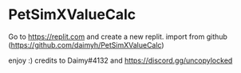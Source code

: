 # PetSimXValueCalc

Go to https://replit.com and create a new replit. import from github (https://github.com/daimyh/PetSimXValueCalc)

enjoy :) credits to Daimy#4132 and https://discord.gg/uncopylocked
